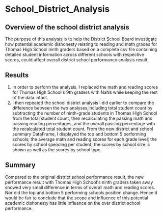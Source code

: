 # School_District_Analysis
## Overview of the school district analysis
The purpose of this analysis is to help the District School Board investigate how potential academic dishonesty relating to reading and math grades for Thomas High School ninth graders based on a complete csv file containing detailed student information across different schools with respective scores, could affect overall district school performance analysis result. 

## Results
1. In order to perform the analysis, I replaced the math and reading scores for Thomas High School's 9th graders with NaNs while keeping the rest of the data intact. 
2. I then repeated the school district analysis i did earlier to compare the difference between the two analyses,including total student count by subtracting the number of ninth-grade students in Thomas High School from the total student count, then recalculating the passing math and passing reading percentages, and the overall passing percentage with the recalculated total student count. From the new district and school summary DataFrame, I displayed the top and bottom 5 performing schools; the average math and reading scores for each grade level; the scores by school spending per student; the scores by school size is shown as well as the scores by school type.

## Summary
Compared to the original district school performance result, the new performance result with Thomas High School's ninth graders taken away showed very small difference in terms of overall math and reading scores. Nor did the top and bottom 5 performing schools position change. Hence it would be fair to conclude that the scope and influence of this potential academic dishonesty has little influence on the over district school performance. 


